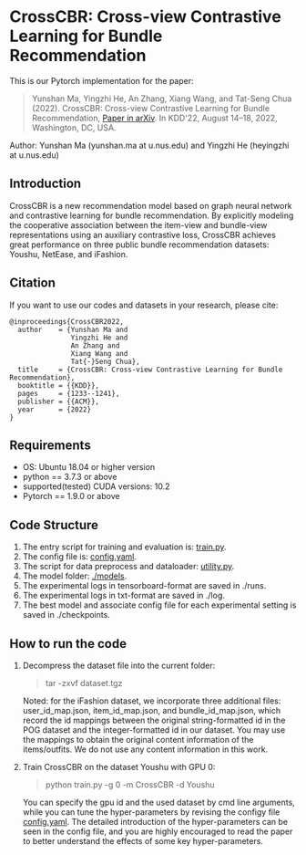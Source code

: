 # CrossCBR: Cross-view Contrastive Learning for Bundle Recommendation
This is our Pytorch implementation for the paper:

>Yunshan Ma, Yingzhi He, An Zhang, Xiang Wang, and Tat-Seng Chua (2022). CrossCBR: Cross-view Contrastive Learning for Bundle Recommendation, [Paper in arXiv](https://arxiv.org/pdf/2206.00242.pdf). In KDD'22, August 14–18, 2022, Washington, DC, USA.

Author: Yunshan Ma (yunshan.ma at u.nus.edu) and Yingzhi He (heyingzhi at u.nus.edu)

## Introduction
CrossCBR is a new recommendation model based on graph neural network and contrastive learning for bundle recommendation. By explicitly modeling the cooperative association between the item-view and bundle-view representations using an auxiliary contrastive loss, CrossCBR achieves great performance on three public bundle recommendation datasets: Youshu, NetEase, and iFashion.

## Citation 
If you want to use our codes and datasets in your research, please cite:
```
@inproceedings{CrossCBR2022,
  author    = {Yunshan Ma and
               Yingzhi He and
               An Zhang and
               Xiang Wang and
               Tat{-}Seng Chua},
  title     = {CrossCBR: Cross-view Contrastive Learning for Bundle Recommendation},
  booktitle = {{KDD}},
  pages     = {1233--1241},
  publisher = {{ACM}},
  year      = {2022}
}
```

## Requirements
* OS: Ubuntu 18.04 or higher version
* python == 3.7.3 or above
* supported(tested) CUDA versions: 10.2
* Pytorch == 1.9.0 or above


## Code Structure
1. The entry script for training and evaluation is: [train.py](https://github.com/mysbupt/CrossCBR/blob/master/train.py).
2. The config file is: [config.yaml](https://github.com/mysbupt/CrossCBR/blob/master/config.yaml).
3. The script for data preprocess and dataloader: [utility.py](https://github.com/mysbupt/CrossCBR/blob/master/utility.py).
4. The model folder: [./models](https://github.com/mysbupt/CrossCBR/tree/master/models).
5. The experimental logs in tensorboard-format are saved in ./runs.
6. The experimental logs in txt-format are saved in ./log.
7. The best model and associate config file for each experimental setting is saved in ./checkpoints.

## How to run the code
1. Decompress the dataset file into the current folder: 

   > tar -zxvf dataset.tgz
 
   Noted: for the iFashion dataset, we incorporate three additional files: user\_id\_map.json, item\_id\_map.json, and bundle\_id\_map.json, which record the id mappings between the original string-formatted id in the POG dataset and the integer-formatted id in our dataset. You may use the mappings to obtain the original content information of the items/outfits. We do not use any content information in this work.

2. Train CrossCBR on the dataset Youshu with GPU 0: 

   > python train.py -g 0 -m CrossCBR -d Youshu

   You can specify the gpu id and the used dataset by cmd line arguments, while you can tune the hyper-parameters by revising the configy file [config.yaml](https://github.com/mysbupt/CrossCBR/blob/master/config.yaml). The detailed introduction of the hyper-parameters can be seen in the config file, and you are highly encouraged to read the paper to better understand the effects of some key hyper-parameters.
